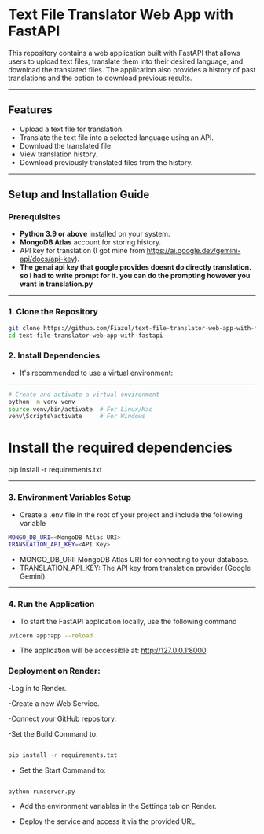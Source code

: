 # Text File Translator Web App with FastAPI

This repository contains a web application built with FastAPI that allows users to upload text files, translate them into their desired language, and download the translated files. The application also provides a history of past translations and the option to download previous results.

---

## Features

- Upload a text file for translation.
- Translate the text file into a selected language using an API.
- Download the translated file.
- View translation history.
- Download previously translated files from the history.

---

## Setup and Installation Guide

### Prerequisites

- **Python 3.9 or above** installed on your system.
- **MongoDB Atlas** account for storing history.
- API key for translation (I got mine from https://ai.google.dev/gemini-api/docs/api-key).
- **The genai api key that google provides doesnt do directly translation. so i had to write prompt for it. you can do the prompting however you want in translation.py**
---

### 1. Clone the Repository

```bash
git clone https://github.com/Fiazul/text-file-translator-web-app-with-fastapi.git
cd text-file-translator-web-app-with-fastapi

```

### 2. Install Dependencies
- It's recommended to use a virtual environment:

---

```bash
# Create and activate a virtual environment
python -m venv venv
source venv/bin/activate  # For Linux/Mac
venv\Scripts\activate     # For Windows

```

# Install the required dependencies

pip install -r requirements.txt

---


### 3. Environment Variables Setup

- Create a .env file in the root of your project and include the following variable



``` bash
MONGO_DB_URI=<MongoDB Atlas URI>
TRANSLATION_API_KEY=<API Key>

```

- MONGO_DB_URI: MongoDB Atlas URI for connecting to your database.
- TRANSLATION_API_KEY: The API key from translation provider (Google Gemini).

---


### 4. Run the Application

- To start the FastAPI application locally, use the following command

```bash
uvicorn app:app --reload
```

- The application will be accessible at: http://127.0.0.1:8000.

### Deployment on Render:

-Log in to Render.

-Create a new Web Service.

-Connect your GitHub repository.

-Set the Build Command to:

```bash

pip install -r requirements.txt

```
- Set the Start Command to:
```bash

python runserver.py
```
- Add the environment variables in the Settings tab on Render.

- Deploy the service and access it via the provided URL.

